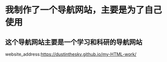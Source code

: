 # 我制作了一个导航网站，主要是为了自己使用

## 这个导航网站主要是一个学习和科研的导航网站

website_address:https://dustinthesky.github.io/my-HTML-work/
